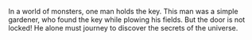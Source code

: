 In a world of monsters, one man holds the key. This man was a simple gardener, who found the key while plowing his fields.
But the door is not locked! He alone must journey to discover the secrets of the universe.